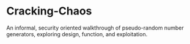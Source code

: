 # Cracking-Chaos
An informal, security oriented walkthrough of pseudo-random number generators, exploring design, function, and exploitation.

